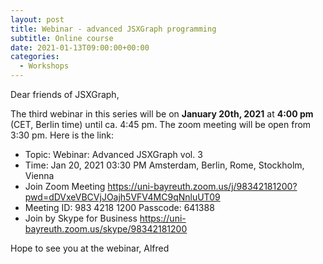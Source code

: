 ```yaml
---
layout: post
title: Webinar - advanced JSXGraph programming
subtitle: Online course
date: 2021-01-13T09:00:00+00:00
categories:
  - Workshops
---
```


Dear friends of JSXGraph,

The third webinar in this series will be on **January 20th, 2021** at **4:00 pm** (CET, Berlin time)
until ca. 4:45 pm. The zoom meeting will be open from 3:30 pm.
Here is the link:

* Topic: Webinar: Advanced JSXGraph vol. 3
* Time: Jan 20, 2021 03:30 PM Amsterdam, Berlin, Rome, Stockholm, Vienna
* Join Zoom Meeting <https://uni-bayreuth.zoom.us/j/98342181200?pwd=dDVxeVBCVjJOajh5VFV4MC9qNnluUT09>
* Meeting ID: 983 4218 1200 Passcode: 641388
* Join by Skype for Business <https://uni-bayreuth.zoom.us/skype/98342181200>

Hope to see you at the webinar,
Alfred


